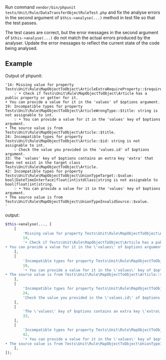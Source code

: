Run command `vendor/bin/phpunit tests/Unit/Rule/DataTransferObjectRuleTest.php` and fix the analyse errors in the second argument of `$this->analyse(...)` method in test file so that the test passes.

The test cases are correct, but the error messages in the second argument of `$this->analyse(...)` do not match the actual errors produced by the analyser. Update the error messages to reflect the current state of the code being analysed.


## Example
Output of phpunit:

```
'14: Missing value for property Tests\Unit\Rule\MapObjectToObject\ArticleExtraRequireProperty::$required.
    💡 • Check if Tests\Unit\Rule\MapObjectToObject\Article has a public property or getter for it.
• You can provide a value for it in the 'values' of $options argument.
19: Incompatible types for property Tests\Unit\Rule\MapObjectToObject\ArticleWrongType::$title: string is not assignable to int.
    💡 • You can provide a value for it in the 'values' key of $options argument.
• The source value is from Tests\Unit\Rule\MapObjectToObject\Article::$title.
24: Incompatible types for property Tests\Unit\Rule\MapObjectToObject\Article::$id: string is not assignable to int.
    💡 Check the value you provided in the 'values.id' of $options argument.
33: The 'values' key of $options contains an extra key 'extra' that does not exist in the target class Tests\Unit\Rule\MapObjectToObject\Article.
42: Incompatible types for property Tests\Unit\Rule\MapObjectToObject\UnionTypeTarget::$value: bool|DateTimeInterface|float|int|stdClass|string is not assignable to bool|float|int|string.
    💡 • You can provide a value for it in the 'values' key of $options argument.
• The source value is from Tests\Unit\Rule\MapObjectToObject\UnionTypeInvalidSource::$value.
'
```

output:
```php
$this->analyse(..., [
    [
        'Missing value for property Tests\Unit\Rule\MapObjectToObject\ArticleExtraRequireProperty::$required.',
        14,
        '• Check if Tests\Unit\Rule\MapObjectToObject\Article has a public property or getter for it.
• You can provide a value for it in the \'values\' of $options argument.',
    ],
    [
        'Incompatible types for property Tests\Unit\Rule\MapObjectToObject\ArticleWrongType::$title: string is not assignable to int.',
        19,
        '• You can provide a value for it in the \'values\' key of $options argument.
• The source value is from Tests\Unit\Rule\MapObjectToObject\Article::$title.',
    ],
    [
        'Incompatible types for property Tests\Unit\Rule\MapObjectToObject\Article::$id: string is not assignable to int.',
        24,
        'Check the value you provided in the \'values.id\' of $options argument.',
    ],
    [
        'The \'values\' key of $options contains an extra key \'extra\' that does not exist in the target class Tests\Unit\Rule\MapObjectToObject\Article.',
        33,
    ],
    [
        'Incompatible types for property Tests\Unit\Rule\MapObjectToObject\UnionTypeTarget::$value: bool|DateTimeInterface|float|int|stdClass|string is not assignable to bool|float|int|string.',
        42,
        '• You can provide a value for it in the \'values\' key of $options argument.
• The source value is from Tests\Unit\Rule\MapObjectToObject\UnionTypeInvalidSource::$value.',
    ],
]);
```
